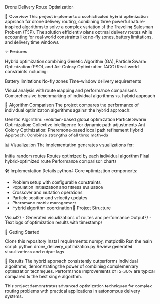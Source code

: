 Drone Delivery Route Optimization

🚀 Overview
This project implements a sophisticated hybrid optimization approach for drone delivery routing, combining three powerful nature-inspired algorithms to solve a complex variation of the Traveling Salesman Problem (TSP). The solution efficiently plans optimal delivery routes while accounting for real-world constraints like no-fly zones, battery limitations, and delivery time windows.

✨ Features

Hybrid optimization combining Genetic Algorithm (GA), Particle Swarm Optimization (PSO), and Ant Colony Optimization (ACO)
Real-world constraints including:

Battery limitations
No-fly zones
Time-window delivery requirements


Visual analysis with route mapping and performance comparisons
Comprehensive benchmarking of individual algorithms vs. hybrid approach

🧪 Algorithm Comparison
The project compares the performance of individual optimization algorithms against the hybrid approach:

Genetic Algorithm: Evolution-based global optimization
Particle Swarm Optimization: Collective intelligence for dynamic path adjustments
Ant Colony Optimization: Pheromone-based local path refinement
Hybrid Approach: Combines strengths of all three methods

📊 Visualization
The implementation generates visualizations for:

Initial random routes
Routes optimized by each individual algorithm
Final hybrid-optimized route
Performance comparison charts

🛠️ Implementation Details
python# Core optimization components:
- Problem setup with configurable constraints
- Population initialization and fitness evaluation
- Crossover and mutation operations
- Particle position and velocity updates
- Pheromone matrix management
- Hybrid algorithm coordination
📁 Project Structure

Visual2/ - Generated visualizations of routes and performance
Output2/ - Text logs of optimization results with timestamps

🚀 Getting Started

Clone this repository
Install requirements: numpy, matplotlib
Run the main script: python drone_delivery_optimization.py
Review generated visualizations and output logs

📝 Results
The hybrid approach consistently outperforms individual algorithms, demonstrating the power of combining complementary optimization techniques. Performance improvements of 15-30% are typical compared to the best single algorithm.

This project demonstrates advanced optimization techniques for complex routing problems with practical applications in autonomous delivery systems.
